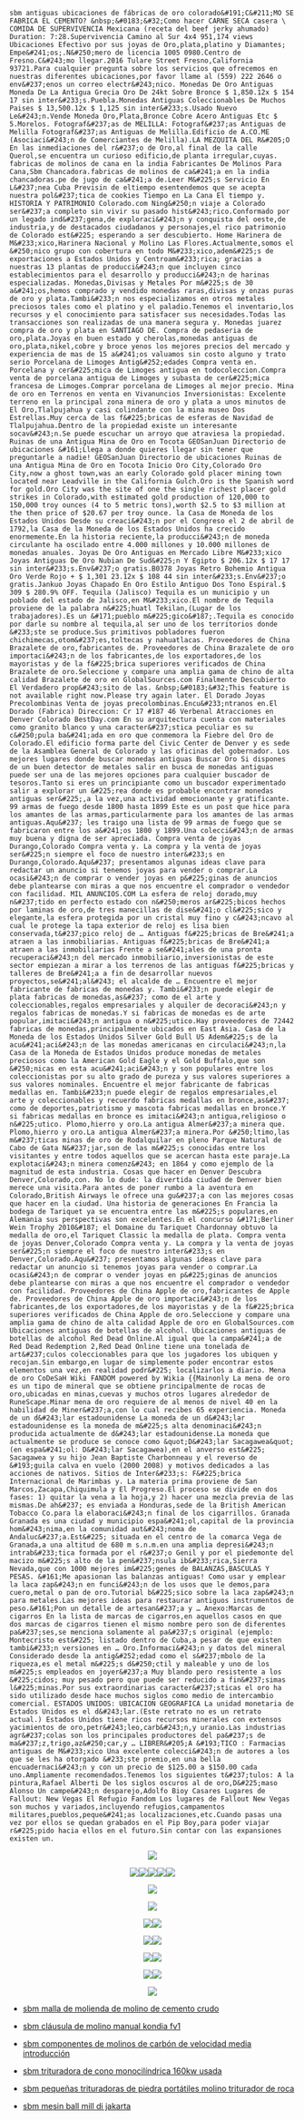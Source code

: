 
```
sbm antiguas ubicaciones de fábricas de oro colorado&#191;C&#211;MO SE FABRICA EL CEMENTO? &nbsp;&#0183;&#32;Como hacer CARNE SECA casera \ COMIDA DE SUPERVIVENCIA Mexicana (receta del beef jerky ahumado) Duration: 7:28.Supervivencia Camino al Sur 4x4 951,174 views Ubicaciones Efectivo por sus joyas de Oro,plata,platino y Diamantes; Empe&#241;os;.N&#250;mero de licencia 1005 0980.Centro de Fresno.C&#243;mo llegar.2016 Tulare Street Fresno,California 93721.Para cualquier pregunta sobre los servicios que ofrecemos en nuestras diferentes ubicaciones,por favor llame al (559) 222 2646 o env&#237;enos un correo electr&#243;nico. Monedas De Oro Antiguas Moneda De La Antigua Grecia Oro De 24kt Sobre Bronce $ 1,850.12x $ 154 17 sin inter&#233;s.Puebla.Monedas Antiguas Coleccionables De Muchos Paises $ 13,500.12x $ 1,125 sin inter&#233;s.Usado Nuevo Le&#243;n.Vende Moneda Oro,Plata,Bronce Cobre Acero Antiguas Etc $ 5.Morelos. Fotograf&#237;as de MELILLA: Fotograf&#237;as Antiguas de Melilla Fotograf&#237;as Antiguas de Melilla.Edificio de A.CO.ME (Asociaci&#243;n de Comerciantes de Melilla).LA MEZQUITA DEL R&#205;O En las inmediaciones del r&#237;o de Oro,al final de la calle Querol,se encuentra un curioso edificio,de planta irregular,cuyas. fabricas de molinos de cana en la india Fabricantes De Molinos Para Cana,Sbm Chancadora.fabricas de molinos de ca&#241;a en la india chancadoras.pe de jugo de ca&#241;a de.Leer M&#225;s Servicio En L&#237;nea Cuba Previsin de eltiempo esentendemos que se acepta nuestra pol&#237;tica de cookies Tiempo en La Cana El tiempo y. HISTORIA Y PATRIMONIO Colorado.com Ning&#250;n viaje a Colorado ser&#237;a completo sin vivir su pasado hist&#243;rico.Conformado por un legado ind&#237;gena,de exploraci&#243;n y conquista del oeste,de industria,y de destacados ciudadanos y personajes,el rico patrimonio de Colorado est&#225; esperando a ser descubierto. Home Harinera de M&#233;xico,Harinera Nacional y Molino Las Flores.Actualmente,somos el &#250;nico grupo con cobertura en todo M&#233;xico,adem&#225;s de exportaciones a Estados Unidos y Centroam&#233;rica; gracias a nuestras 13 plantas de producci&#243;n que incluyen cinco establecimientos para el desarrollo y producci&#243;n de harinas especializadas. Monedas,Divisas y Metales Por m&#225;s de 30 a&#241;os,hemos comprado y vendido monedas raras,divisas y onzas puras de oro y plata.Tambi&#233;n nos especializamos en otros metales preciosos tales como el platino y el paladio.Tenemos el inventario,los recursos y el conocimiento para satisfacer sus necesidades.Todas las transacciones son realizadas de una manera segura y. Monedas juarez compra de oro y plata en SANTIAGO DE. Compra de pedaseria de oro,plata.Joyas en buen estado y cherolas,monedas antiguas de oro,plata,nikel,cobre y broce yenos los mejores precios del mercado y experiencia de mas de 15 a&#241;os valuamos sin costo alguno y trato serio Porcelana de Limoges Antig&#252;edades Compra venta en. Porcelana y cer&#225;mica de Limoges antigua en todocoleccion.Compra venta de porcelana antigua de Limoges y subasta de cer&#225;mica francesa de Limoges.Comprar porcelana de Limoges al mejor precio. Mina de oro en Terrenos en venta en Vivanuncios Inversionistas: Excelente terreno en la principal zona minera de oro y plata a unos minutos de El Oro,Tlalpujahua y casi colindante con la mina museo Dos Estrellas.Muy cerca de las f&#225;bricas de esferas de Navidad de Tlalpujahua.Dentro de la propiedad existe un interesante socav&#243;n.Se puede escuchar un arroyo que atraviesa la propiedad. Ruinas de una Antigua Mina de Oro en Tocota GEOSanJuan Directorio de ubicaciones &#161;Llega a donde quieres llegar sin tener que preguntarle a nadie! GEOSanJuan Directorio de ubicaciones Ruinas de una Antigua Mina de Oro en Tocota Inicio Oro City,Colorado Oro City,now a ghost town,was an early Colorado gold placer mining town located near Leadville in the California Gulch.Oro is the Spanish word for gold.Oro City was the site of one the single richest placer gold strikes in Colorado,with estimated gold production of 120,000 to 150,000 troy ounces (4 to 5 metric tons),worth $2.5 to $3 million at the then price of $20.67 per troy ounce. la Casa de Moneda de los Estados Unidos Desde su creaci&#243;n por el Congreso el 2 de abril de 1792,la Casa de la Moneda de los Estados Unidos ha crecido enormemente.En la historia reciente,la producci&#243;n de moneda circulante ha oscilado entre 4.000 millones y 10.000 millones de monedas anuales. Joyas De Oro Antiguas en Mercado Libre M&#233;xico Joyas Antiguas De Oro Nubian De Sud&#225;n Y Egipto $ 206.12x $ 17 17 sin inter&#233;s.Env&#237;o gratis.B0378 Joyas Retro Bohemio Antigua Oro Verde Rojo + $ 1,301 23.12x $ 108 44 sin inter&#233;s.Env&#237;o gratis.Jankuo Joyas Chapado En Oro Estilo Antiguo Dos Tono Espiral.$ 309 $ 280.9% OFF. Tequila (Jalisco) Tequila es un municipio y un poblado del estado de Jalisco,en M&#233;xico.El nombre de Tequila proviene de la palabra n&#225;huatl Tekilan,(Lugar de los trabajadores).Es un &#171;pueblo m&#225;gico&#187;.Tequila es conocido por darle su nombre al tequila,al ser uno de los territorios donde &#233;ste se produce.Sus primitivos pobladores fueron chichimecas,otom&#237;es,toltecas y nahuatlacas. Proveedores de China Brazalete de oro,fabricantes de. Proveedores de China Brazalete de oro importaci&#243;n de los fabricantes,de los exportadores,de los mayoristas y de la f&#225;brica superiores verificados de China Brazalete de oro.Seleccione y compare una amplia gama de chino de alta calidad Brazalete de oro en GlobalSources.com Finalmente Descubierto El Verdadero prop&#243;sito de las. &nbsp;&#0183;&#32;This feature is not available right now.Please try again later. El Dorado Joyas Precolombinas Venta de joyas precolombinas.Encu&#233;ntranos en.El Dorado (Fabrica) Direccion: Cr 17 #187 46 Verbenal Atracciones en Denver Colorado BestDay.com En su arquitectura cuenta con materiales como granito blanco y una caracter&#237;stica peculiar es su c&#250;pula ba&#241;ada en oro que conmemora la Fiebre del Oro de Colorado.El edificio forma parte del Civic Center de Denver y es sede de la Asamblea General de Colorado y las oficinas del gobernador. Los mejores lugares donde buscar monedas antiguas Buscar Oro Si dispones de un buen detector de metales salir en busca de monedas antiguas puede ser una de las mejores opciones para cualquier buscador de tesoros.Tanto si eres un principiante como un buscador experimentado salir a explorar un &#225;rea donde es probable encontrar monedas antiguas ser&#225;,a la vez,una actividad emocionante y gratificante. 99 armas de fuego desde 1800 hasta 1899 Este es un post que hice para los amantes de las armas,particularmente para los amantes de las armas antiguas.Aqu&#237; les traigo una lista de 99 armas de fuego que se fabricaron entre los a&#241;os 1800 y 1899.Una colecci&#243;n de armas muy buena y digna de ser apreciada. Compra venta de joyas Durango,Colorado Compra venta y. La compra y la venta de joyas ser&#225;n siempre el foco de nuestro inter&#233;s en Durango,Colorado.Aqu&#237; presentamos algunas ideas clave para redactar un anuncio si tenemos joyas para vender o comprar.La ocasi&#243;n de comprar o vender joyas en p&#225;ginas de anuncios debe plantearse con miras a que nos encuentre el comprador o vendedor con facilidad. MIL ANUNCIOS.COM La esfera de reloj dorado,muy n&#237;tido en perfecto estado con n&#250;meros ar&#225;bicos hechos por laminas de oro,de tres manecillas de dise&#241;o cl&#225;sico y elegante,la esfera protegida por un cristal muy fino y c&#243;ncavo al cual le protege la tapa exterior de reloj es lisa bien conservada,t&#237;pico reloj de … Antiguas f&#225;bricas de Bre&#241;a atraen a las inmobiliarias. Antiguas f&#225;bricas de Bre&#241;a atraen a las inmobiliarias Frente a se&#241;ales de una pronta recuperaci&#243;n del mercado inmobiliario,inversionistas de este sector empiezan a mirar a los terrenos de las antiguas f&#225;bricas y talleres de Bre&#241;a a fin de desarrollar nuevos proyectos,se&#241;al&#243; el alcalde de … Encuentre el mejor fabricante de fabricas de monedas y. Tambi&#233;n puede elegir de plata fabricas de monedas,as&#237; como de el arte y coleccionables,regalos empresariales y alquiler de decoraci&#243;n y regalos fabricas de monedas.Y si fabricas de monedas es de arte popular,imitaci&#243;n antigua o n&#225;utico.Hay proveedores de 72442 fabricas de monedas,principalmente ubicados en East Asia. Casa de la Moneda de los Estados Unidos Silver Gold Bull US Adem&#225;s de la acu&#241;aci&#243;n de las monedas americanas en circulaci&#243;n,la Casa de la Moneda de Estados Unidos produce monedas de metales preciosos como la American Gold Eagle y el Gold Buffalo,que son &#250;nicas en esta acu&#241;aci&#243;n y son populares entre los coleccionistas por su alto grado de pureza y sus valores superiores a sus valores nominales. Encuentre el mejor fabricante de fabricas medallas en. Tambi&#233;n puede elegir de regalos empresariales,el arte y coleccionables y recuerdo fabricas medallas en bronce,as&#237; como de deportes,patriotismo y mascota fabricas medallas en bronce.Y si fabricas medallas en bronce es imitaci&#243;n antigua,religioso o n&#225;utico. Plomo,hierro y oro.La antigua Almer&#237;a minera que. Plomo,hierro y oro.La antigua Almer&#237;a minera.Por &#250;ltimo,las m&#237;ticas minas de oro de Rodalquilar en pleno Parque Natural de Cabo de Gata N&#237;jar,son de las m&#225;s conocidas entre los visitantes y entre todos aquellos que se acercan hasta este paraje.La explotaci&#243;n minera comenz&#243; en 1864 y como ejemplo de la magnitud de esta industria. Cosas que hacer en Denver Descubra Denver,Colorado,con. No lo dude: la divertida ciudad de Denver bien merece una visita.Para antes de poner rumbo a la aventura en Colorado,British Airways le ofrece una gu&#237;a con las mejores cosas que hacer en la ciudad. Una historia de generaciones En Francia la bodega de Tariquet ya se encuentra entre las m&#225;s populares,en Alemania sus perspectivas son excelentes.En el concurso &#171;Berliner Wein Trophy 2010&#187; el Domaine du Tariquet Chardonnay obtuvo la medalla de oro,el Tariquet Classic la medalla de plata. Compra venta de joyas Denver,Colorado Compra venta y. La compra y la venta de joyas ser&#225;n siempre el foco de nuestro inter&#233;s en Denver,Colorado.Aqu&#237; presentamos algunas ideas clave para redactar un anuncio si tenemos joyas para vender o comprar.La ocasi&#243;n de comprar o vender joyas en p&#225;ginas de anuncios debe plantearse con miras a que nos encuentre el comprador o vendedor con facilidad. Proveedores de China Apple de oro,fabricantes de Apple de. Proveedores de China Apple de oro importaci&#243;n de los fabricantes,de los exportadores,de los mayoristas y de la f&#225;brica superiores verificados de China Apple de oro.Seleccione y compare una amplia gama de chino de alta calidad Apple de oro en GlobalSources.com Ubicaciones antiguas de botellas de alcohol. Ubicaciones antiguas de botellas de alcohol Red Dead Online.Al igual que la campa&#241;a de Red Dead Redemption 2,Red Dead Online tiene una tonelada de art&#237;culos coleccionables para que los jugadores los ubiquen y recojan.Sin embargo,en lugar de simplemente poder encontrar estos elementos una vez,en realidad podr&#225; localizarlos a diario. Mena de oro CoDeSaH Wiki FANDOM powered by Wikia {{Mainonly La mena de oro es un tipo de mineral que se obtiene principalmente de rocas de oro,ubicadas en minas,cuevas y muchos otros lugares alrededor de RuneScape.Minar mena de oro requiere de al menos de nivel 40 en la habilidad de Miner&#237;a,con lo cual recibes 65 experiencia. Moneda de un d&#243;lar estadounidense La moneda de un d&#243;lar estadounidense es la moneda de m&#225;s alta denominaci&#243;n producida actualmente de d&#243;lar estadounidense.La moneda que actualmente se produce se conoce como &quot;D&#243;lar Sacagawea&quot; (en espa&#241;ol: D&#243;lar Sacagawea),en el anverso est&#225; Sacagawea y su hijo Jean Baptiste Charbonneau y el reverso de &#193;guila calva en vuelo (2000 2008) y motivos dedicados a las acciones de nativos. Sitios de Inter&#233;s: F&#225;brica Internacional de Marimbas y. La materia prima proviene de San Marcos,Zacapa,Chiquimula y El Progreso.El proceso se divide en dos fases: 1) quitar la vena a la hoja,y 2) hacer una mezcla previa de las mismas.De ah&#237; es enviada a Honduras,sede de la British American Tobacco Co.para la elaboraci&#243;n final de los cigarrillos. Granada Granada es una ciudad y municipio espa&#241;ol,capital de la provincia hom&#243;nima,en la comunidad aut&#243;noma de Andaluc&#237;a.Est&#225; situada en el centro de la comarca Vega de Granada,a una altitud de 680 m s.n.m.en una amplia depresi&#243;n intrab&#233;tica formada por el r&#237;o Genil y por el piedemonte del macizo m&#225;s alto de la pen&#237;nsula ib&#233;rica,Sierra Nevada,que con 1000 mejores im&#225;genes de BALANZAS,BASCULAS Y PESAS. &#161;Me apasionan las balanzas antiguas! Como usar y emplear la laca zap&#243;n en funci&#243;n de los usos que le demos,para cuero,metal o pan de oro.Tutorial b&#225;sico sobre la laca zap&#243;n para metales.Las mejores ideas para restaurar antiguos instrumentos de peso.&#161;Pon un detalle de artesan&#237;a y … Anexo:Marcas de cigarros En la lista de marcas de cigarros,en aquellos casos en que dos marcas de cigarros tienen el mismo nombre pero son de diferentes pa&#237;ses,se menciona solamente al pa&#237;s original (ejemplo: Montecristo est&#225; listado dentro de Cuba,a pesar de que existen tambi&#233;n versiones en … Oro.Informaci&#243;n y datos del mineral Considerado desde la antig&#252;edad como el s&#237;mbolo de la riqueza,es el metal m&#225;s d&#250;ctil y maleable y uno de los m&#225;s empleados en joyer&#237;a Muy blando pero resistente a los &#225;cidos; muy pesado pero que puede ser reducido a fin&#237;simas l&#225;minas.Por sus extraordinarias caracter&#237;sticas el oro ha sido utilizado desde hace muchos siglos como medio de intercambio comercial. ESTADOS UNIDOS: UBICACION GEOGRAFICA La unidad monetaria de Estados Unidos es el d&#243;lar.(Este retrato no es un retrato actual.) Estados Unidos tiene ricos recursos minerales con extensos yacimientos de oro,petr&#243;leo,carb&#243;n,y uranio.Las industrias agr&#237;colas son los principales productores del pa&#237;s de ma&#237;z,trigo,az&#250;car,y … LIBRER&#205;A &#193;TICO : Farmacias antiguas de M&#233;xico Una excelente colecci&#243;n de autores a los que se les ha otorgado &#233;ste premio,en una bella encuadernaci&#243;n y con un precio de $125.00 a $150.00 cada uno.Ampliamente recomendados.Tenemos los siguientes t&#237;tulos: A la pintura,Rafael Alberti De los siglos oscuros al de oro,D&#225;maso Alonso Un campe&#243;n desparejo,Adolfo Bioy Casares Lugares de Fallout: New Vegas El Refugio Fandom Los lugares de Fallout New Vegas son muchos y variados,incluyendo refugios,campamentos militares,pueblos,peque&#241;as localizaciones,etc.Cuando pasas una vez por ellos se quedan grabados en el Pip Boy,para poder viajar r&#225;pido hacia ellos en el futuro.Sin contar con las expansiones existen un. 
```

<div align="center">

<a href="https://es-crusher.shibang-china.com/github&k=sbm+antiguas+ubicaciones+de+f%C3%A1bricas+de+oro+colorado"><img src="https://static.shibang-china.com/es/crusher/logo.jpg"></a>

<a href="https://es-crusher.shibang-china.com/github&k=sbm+antiguas+ubicaciones+de+f%C3%A1bricas+de+oro+colorado"><img src="https://static.shibang-china.com/es/crusher/index.jpg"></a><a href="https://es-crusher.shibang-china.com/material.htmlgithub&k=sbm+antiguas+ubicaciones+de+f%C3%A1bricas+de+oro+colorado"><img src="https://static.shibang-china.com/es/crusher/material.jpg"></a><a href="https://es-crusher.shibang-china.com/application.htmlgithub&k=sbm+antiguas+ubicaciones+de+f%C3%A1bricas+de+oro+colorado"><img src="https://static.shibang-china.com/es/crusher/application.jpg"></a><a href="https://es-crusher.shibang-china.com/aboutus.htmlgithub&k=sbm+antiguas+ubicaciones+de+f%C3%A1bricas+de+oro+colorado"><img src="https://static.shibang-china.com/es/crusher/aboutus.jpg"></a><a href="https://es-crusher.shibang-china.com/contact.htmlgithub&k=sbm+antiguas+ubicaciones+de+f%C3%A1bricas+de+oro+colorado"><img src="https://static.shibang-china.com/es/crusher/contact.jpg"></a>

<a href="https://es-crusher.shibang-china.com/github&k=sbm+antiguas+ubicaciones+de+f%C3%A1bricas+de+oro+colorado"><img src="https://static.shibang-china.com/es/crusher/banner.jpg"></a>

<a href="https://swt.shibang-china.com/github&k=sbm+antiguas+ubicaciones+de+f%C3%A1bricas+de+oro+colorado"><img src="https://static.shibang-china.com/es/crusher/text.jpg"></a>

<a href="https://swt.shibang-china.com/github&k=sbm+antiguas+ubicaciones+de+f%C3%A1bricas+de+oro+colorado"><img src="https://static.shibang-china.com/es/crusher/chat.jpg"></a><a href="https://es-crusher.shibang-china.com/contact.htmlgithub&k=sbm+antiguas+ubicaciones+de+f%C3%A1bricas+de+oro+colorado"><img src="https://static.shibang-china.com/es/crusher/message.jpg"></a>

<a href="https://es-crusher.shibang-china.com/products/pe.htmlgithub&k=sbm+antiguas+ubicaciones+de+f%C3%A1bricas+de+oro+colorado"><img src="https://static.shibang-china.com/es/crusher/pe.jpg"></a><a href="https://es-crusher.shibang-china.com/products/pf.htmlgithub&k=sbm+antiguas+ubicaciones+de+f%C3%A1bricas+de+oro+colorado"><img src="https://static.shibang-china.com/es/crusher/pf.jpg"></a>

<a href="https://es-crusher.shibang-china.com/products/hpt.htmlgithub&k=sbm+antiguas+ubicaciones+de+f%C3%A1bricas+de+oro+colorado"><img src="https://static.shibang-china.com/es/crusher/hpt.jpg"></a><a href="https://es-crusher.shibang-china.com/products/vsi.htmlgithub&k=sbm+antiguas+ubicaciones+de+f%C3%A1bricas+de+oro+colorado"><img src="https://static.shibang-china.com/es/crusher/vsi.jpg"></a>

<a href="https://es-crusher.shibang-china.com/products/klv.htmlgithub&k=sbm+antiguas+ubicaciones+de+f%C3%A1bricas+de+oro+colorado"><img src="https://static.shibang-china.com/es/crusher/klv.jpg"></a><a href="https://es-crusher.shibang-china.com/products/portable.htmlgithub&k=sbm+antiguas+ubicaciones+de+f%C3%A1bricas+de+oro+colorado"><img src="https://static.shibang-china.com/es/crusher/portable.jpg"></a>

<a href="https://swt.shibang-china.com/github&k=sbm+antiguas+ubicaciones+de+f%C3%A1bricas+de+oro+colorado"><img src="https://static.shibang-china.com/es/crusher/case.jpg"></a>

</div>


* [sbm malla de molienda de molino de cemento crudo](sbm%20malla%20de%20molienda%20de%20molino%20de%20cemento%20crudo.md)

* [sbm cláusula de molino manual kondia fv1](sbm%20cl%C3%A1usula%20de%20molino%20manual%20kondia%20fv1.md)

* [sbm componentes de molinos de carbón de velocidad media introducción](sbm%20componentes%20de%20molinos%20de%20carb%C3%B3n%20de%20velocidad%20media%20introducci%C3%B3n.md)

* [sbm trituradora de cono monocilíndrica 160kw usada](sbm%20trituradora%20de%20cono%20monocil%C3%ADndrica%20160kw%20usada.md)

* [sbm pequeñas trituradoras de piedra portátiles molino triturador de roca](sbm%20peque%C3%B1as%20trituradoras%20de%20piedra%20port%C3%A1tiles%20molino%20triturador%20de%20roca.md)

* [sbm mesin ball mill di jakarta](sbm%20mesin%20ball%20mill%20di%20jakarta.md)